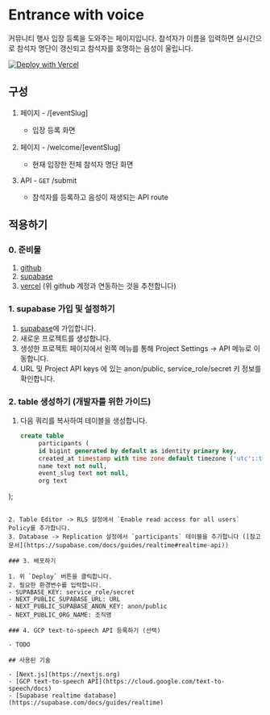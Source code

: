 # Entrance with voice

커뮤니티 행사 입장 등록을 도와주는 페이지입니다. 참석자가 이름을 입력하면 실시간으로 참석자 명단이 갱신되고 참석자를 호명하는 음성이 울립니다.

[![Deploy with Vercel](https://vercel.com/button)](https://vercel.com/new/clone?repository-url=https%3A%2F%2Fgithub.com%2Fsluggishhackers%2Fentrance-with-voice&env=SUPABASE_KEY,NEXT_PUBLIC_SUPABASE_URL,NEXT_PUBLIC_SUPABASE_ANON_KEY,NEXT_PUBLIC_ORG_NAME)

## 구성

1. 페이지 - /[eventSlug]
    - 입장 등록 화면

2. 페이지 - /welcome/[eventSlug]
     - 현재 입장한 전체 참석자 명단 화면

3. API - `GET` /submit
    - 참석자를 등록하고 음성이 재생되는 API route

## 적용하기

### 0. 준비물

1. [github](https://github.com)
2. [supabase](https://supabase.com)
3. [vercel](https://vercel.com) (위 github 계정과 연동하는 것을 추천합니다)

### 1. supabase 가입 및 설정하기

1. [supabase](https://supabase.com)에 가입합니다.
2. 새로운 프로젝트를 생성합니다.
3. 생성한 프로젝트 페이지에서 왼쪽 메뉴를 통해 Project Settings -> API 메뉴로 이동합니다.
4. URL 및 Project API keys 에 있는 anon/public, service_role/secret 키 정보를 확인합니다.

### 2. table 생성하기 (개발자를 위한 가이드)

1. 다음 쿼리를 복사하여 테이블을 생성합니다.

   ```sql
   create table
        participants (
        id bigint generated by default as identity primary key,
        created_at timestamp with time zone default timezone ('utc'::text, now()) not null,
        name text not null,
        event_slug text not null,
        org text

  );

   ```

2. Table Editor -> RLS 설정에서 `Enable read access for all users` Policy를 추가합니다.
3. Database -> Replication 설정에서 `participants` 테이블을 추가합니다 ([참고 문서](https://supabase.com/docs/guides/realtime#realtime-api))

### 3. 배포하기

1. 위 `Deploy` 버튼을 클릭합니다.
2. 필요한 환경변수를 입력합니다.
   - SUPABASE_KEY: service_role/secret
   - NEXT_PUBLIC_SUPABASE_URL: URL
   - NEXT_PUBLIC_SUPABASE_ANON_KEY: anon/public
   - NEXT_PUBLIC_ORG_NAME: 조직명

### 4. GCP text-to-speech API 등록하기 (선택)

- TODO

## 사용된 기술

- [Next.js](https://nextjs.org)
- [GCP text-to-speech API](https://cloud.google.com/text-to-speech/docs)
- [Supabase realtime database](https://supabase.com/docs/guides/realtime)
